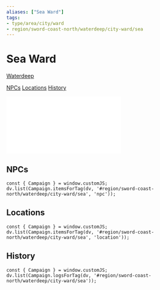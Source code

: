 ```yaml
---
aliases: ["Sea Ward"]
tags: 
- type/area/city/ward
- region/sword-coast-north/waterdeep/city-ward/sea
---
```

# Sea Ward
<span class="subhead">[Waterdeep](../waterdeep.md)</span>

<span class="nav">[NPCs](#NPCs) [Locations](#Locations) [History](#History)</span>

![Sea Ward](../../duet/miscellanea/volos-guide/volos-guide-3-wards.md#Sea%20Ward)

## NPCs

```dataviewjs
const { Campaign } = window.customJS;
dv.list(Campaign.itemsForTag(dv, '#region/sword-coast-north/waterdeep/city-ward/sea', 'npc'));
```

## Locations

```dataviewjs
const { Campaign } = window.customJS;
dv.list(Campaign.itemsForTag(dv, '#region/sword-coast-north/waterdeep/city-ward/sea', 'location'));
```

## History
```dataviewjs
const { Campaign } = window.customJS;
dv.list(Campaign.logsForTag(dv, '#region/sword-coast-north/waterdeep/city-ward/sea'));
```